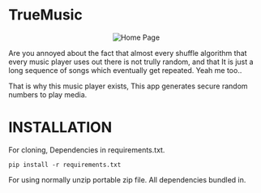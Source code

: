 
# TrueMusic

<p align="center">
  <img src="https://github.com/HauseMasterZ/true-music/assets/113833707/d30b24ad-bab6-45bc-89a2-88fe18308782" alt="Home Page"/>
</p>

Are you annoyed about the fact that almost every shuffle algorithm that every music player uses out there is not trully random, and that It is just a long sequence of songs which eventually get repeated.
Yeah me too..

That is why this music player exists, This app generates secure random numbers to play media.


# INSTALLATION
For cloning, Dependencies in requirements.txt.


``` pip install -r requirements.txt ```

For using normally unzip portable zip file. All dependencies bundled in.
